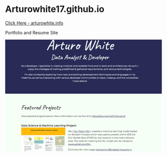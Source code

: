 # Arturowhite17.github.io

[Click Here - arturowhite.info](https://arturowhite17.github.io)

Portfolio and Resume Site

![Portfolio page main](ReadmeScreenshot.png)
